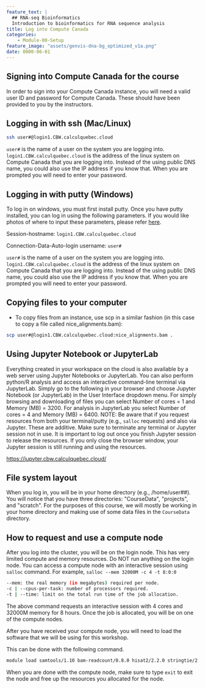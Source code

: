 ```yaml
---
feature_text: |
  ## RNA-seq Bioinformatics
  Introduction to bioinformatics for RNA sequence analysis
title: Log into Compute Canada
categories:
    - Module-00-Setup
feature_image: "assets/genvis-dna-bg_optimized_v1a.png"
date: 0000-06-01
---
```


## Signing into Compute Canada for the course
In order to sign into your Compute Canada instance, you will need a valid user ID and password for Compute Canada. These should have been provided to you by the instructors.

## Logging in with ssh (Mac/Linux)

```bash
ssh user#@login1.CBW.calculquebec.cloud
```

`user#` is the name of a user on the system you are logging into. `login1.CBW.calculquebec.cloud` is the address of the linux system on Compute Canada that you are logging into. Instead of the using public DNS name, you could also use the IP address if you know that. When you are prompted you will need to enter your password.   

## Logging in with putty (Windows)

To log in on windows, you must first install putty. Once you have putty installed, you can log in using the following parameters. If you would like photos of where to input these parameters, please refer [here](https://github.com/bioinformatics-ca/RNAseq_2020/blob/master/CC_cloud.md).

Session-hostname: `login1.CBW.calculquebec.cloud`

Connection-Data-Auto-login username: `user#`

`user#` is the name of a user on the system you are logging into. `login1.CBW.calculquebec.cloud` is the address of the linux system on Compute Canada that you are logging into. Instead of the using public DNS name, you could also use the IP address if you know that. When you are prompted you will need to enter your password.   

## Copying files to your computer

* To copy files from an instance, use scp in a similar fashion (in this case to copy a file called nice_alignments.bam):

```bash
scp user#@login1.CBW.calculquebec.cloud:nice_alignments.bam .
```

## Using Jupyter Notebook or JupyterLab

Everything created in your workspace on the cloud is also available by a web server using Jupyter Notebooks or JupyterLab. You can also perform python/R analysis and access an interactive command-line terminal via JupyterLab. Simply go to the following in your browser and choose Jupyter Notebook (or JupyterLab) in the User Interface dropdown menu. For simply browsing and downloading of files you can select Number of cores = 1 and Memory (MB) = 3200. For analysis in JupyterLab you select Number of cores = 4 and Memory (MB) = 6400. NOTE: Be aware that if you request resources from both your terminal/putty (e.g., `salloc` requests) and also via Jupyter. These are additive. Make sure to terminate any terminal or Jupyter session not in use. It is important to log out once you finish Jupyter session to release the resources. If you only close the browser window, your Jupyter session is still running and using the resources.

https://jupyter.cbw.calculquebec.cloud/

## File system layout

When you log in, you will be in your home directory (e.g., /home/user##). You will notice that you have three directories: "CourseData", "projects", and "scratch". For the purposes of this course, we will mostly be working in your home directory and making use of some data files in the `CourseData` directory.

## How to request and use a compute node

After you log into the cluster, you will be on the login node. This has very limited compute and memory resources. Do NOT run anything on the login node. You can access a compute node with an interactive session using `salloc` command. For example, `salloc --mem 32000M -c 4 -t 8:0:0`

```bash
--mem: the real memory (in megabytes) required per node.
-c | --cpus-per-task: number of processors required.
-t | --time: limit on the total run time of the job allocation.
```

The above command requests an interactive session with 4 cores and 32000M memory for 8 hours. Once the job is allocated, you will be on one of the compute nodes.

After you have received your compute node, you will need to load the software that we will be using for this workshop. 

This can be done with the following command.

```bash
module load samtools/1.10 bam-readcount/0.8.0 hisat2/2.2.0 stringtie/2.1.0 gffcompare/0.11.6 tophat/2.1.1 kallisto/0.46.1 fastqc/0.11.8 multiqc/1.8 picard/2.20.6 flexbar/3.5.0 RSeQC/3.0.1 bedops/2.4.39 ucsctools/399 r/4.0.0 python/3.7.4 bam-readcount/0.8.0 HTSeq/1.18.1 regtools/0.5.2

```

When you are done with the compute node, make sure to type `exit` to exit the node and free up the resources you allocated for the node.
